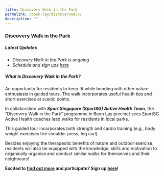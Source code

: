 ```yaml
---
title: Discovery Walk in the Park
permalink: /boon-lay/discoverywalk/
description: ""
---
```

### **Discovery Walk in the Park** 

##### **Latest Updates**
* *Discovery Walk in the Park is ongoing*
* *Schedule and sign ups [here](https://form.gov.sg/62611ff7b91a650012ca595e)*

##### **What is Discovery Walk in the Park?**
An opportunity for residents to keep fit while bonding with other nature enthusiasts in guided tours. The walk incorporates useful health tips and short exercises at scenic points.  

In collaboration with ***Sport Singapore (SportSG) Active Health Team***, the “Discovery Walk in the Park” programme in Boon Lay precinct sees SportSG Active Health coaches lead walks for residents in local parks.  

This guided tour incorporates both strength and cardio training (e.g., body weight exercises like shoulder press, leg curl). 

Besides enjoying the therapeutic benefits of nature and outdoor exercise, residents will also be equipped with the knowledge, skills and motivation to organically organise and conduct similar walks for themselves and their neighbours!

**Excited to [find out more](https://www.activesgcircle.gov.sg/activehealth/seniors/active-health-walk-in-the-park) and participate? Sign up [here](https://moht-hp.my.canva.site/_link/?link=https%3A%2F%2Fgo.gov.sg%2Factivehealth-walkinthepark&target=6QxvVRfTn6VZWBOS8nt7kyj51n6QwW%2Ft1r%2FNmraMHLRCQlnjjTXex2TgcKQM%2FSgV4UvscpNxTTV%2BnGnfDt63KtKgssmeZ64tCvvx2WFnvj1Hy4wiTnKeot3SFh4wu1rcHcPngUaDhcAPD1gTGFaB0ACabCM%3D&iv=%2FX9p4nxXUHqmGvMa)!**